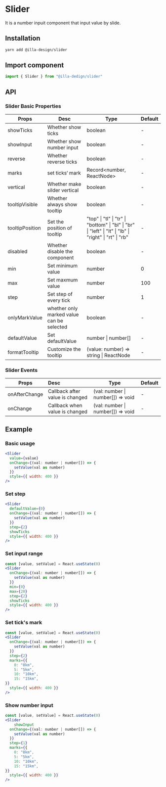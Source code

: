 # Slider

It is a number inpuit component that input value by slide.

## Installation

```bash
yarn add @illa-design/slider
```

## Import component

```jsx
import { Slider } from "@illa-dedign/slider"
```

## API

### Slider Basic Properties

| Props           | Desc                                      | Type                                                         | Default |
| --------------- | ----------------------------------------- | ------------------------------------------------------------ | ------- |
| showTicks       | Whether show ticks                        | boolean                                                      | -       |
| showInput       | Whether show number input                 | boolean                                                      | -       |
| reverse         | Whether reverse ticks                     | boolean                                                      | -       |
| marks           | set ticks‘ mark                           | Record<number, ReactNode>                                    | -       |
| vertical        | Whether make silder vertical              | boolean                                                      | -       |
| tooltipVisible  | Whether always show tooltip               | boolean                                                      | -       |
| tooltipPosition | Set the position of tooltip               | "top" \| "tl" \| "tr" \| "bottom" \| "bl" \| "br" \| "left" \| "lt" \| "lb" \| "right" \| "rt" \| "rb" | -       |
| disabled        | Whether disable the component             | boolean                                                      | -       |
| min             | Set minimum value                         | number                                                       | 0       |
| max             | Set maxmum value                          | number                                                       | 100     |
| step            | Set step of every tick                    | number                                                       | 1       |
| onlyMarkValue   | whether only marked value can be selected | boolean                                                      | -       |
| defaultValue    | Set defaultValue                          | number \| number[]                                           | -       |
| formatTooltip   | Customize the tooltip                     | (value: number) => string \| ReactNode                       | -       |

### Slider Events

| Props         | Desc                            | Type                              | Default |
| ------------- | :------------------------------ | --------------------------------- | ------- |
| onAfterChange | Callback after value is changed | (val: number \| number[]) => void | -       |
| onChange      | Callback when value is changed  | (val: number \| number[]) => void | -       |

## Example

### Basic usage

```jsx
<Slider
  value={value}
  onChange={(val: number | number[]) => {
    setValue(val as number)
  }}
  style={{ width: 400 }}
/>
```

### Set step

```jsx
<Slider
  defaultValue={0}
  onChange={(val: number | number[]) => {
    setValue(val as number)
  }}
  step={2}
  showTicks
  style={{ width: 400 }}
/>
```

### Set input range

```jsx
const [value, setValue] = React.useState(0)
<Slider
  onChange={(val: number | number[]) => {
    setValue(val as number)
  }}
  min={0}
  max={20}
  step={2}
  showTicks
  style={{ width: 400 }}
/>
```

### Set tick's mark

```jsx
const [value, setValue] = React.useState(0)
<Slider
  onChange={(val: number | number[]) => {
    setValue(val as number)
  }}
  step={2}
  marks={{
    0: "0km",
    5: "5km",
    10: "10km",
    15: "15km",
}}
  style={{ width: 400 }}
/>
```

### Show number input 

```jsx
const [value, setValue] = React.useState(0)
<Slider
	showInput
  onChange={(val: number | number[]) => {
    setValue(val as number)
  }}
  step={1}
  marks={{
    0: "0km",
    5: "5km",
    10: "10km",
    15: "15km",
}}
  style={{ width: 400 }}
/>
```
